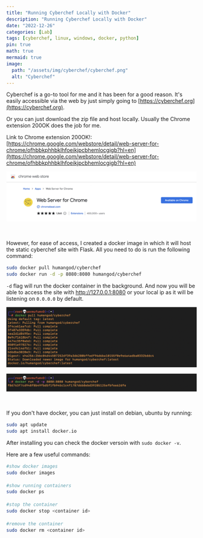 ```yaml
---
title: "Running Cyberchef Locally with Docker"
description: "Running Cyberchef Locally with Docker"
date: "2022-12-26"
categories: [Lab]
tags: [cyberchef, linux, windows, docker, python]
pin: true
math: true
mermaid: true
image:
  path: "/assets/img/cyberchef/cyberchef.png"
  alt: "Cyberchef"
---
```


Cyberchef is a go-to tool for me and it has been for a good reason. It's easily accessible via the web by just simply going to [https://cyberchef.org](https://cyberchef.org). 

Or you can just download the zip file and host locally. Usually the Chrome extension 200OK does the job for me.

Link to Chrome extension 200OK!: [https://chrome.google.com/webstore/detail/web-server-for-chrome/ofhbbkphhbklhfoeikjpcbhemlocgigb?hl=en](https://chrome.google.com/webstore/detail/web-server-for-chrome/ofhbbkphhbklhfoeikjpcbhemlocgigb?hl=en)

![200ok](/assets/img/cyberchef/200ok.png)

<br>

However, for ease of access, I created a docker image in which it will host the static cyberchef site with Flask. All you need to do is run the following command:

```bash
sudo docker pull humangod/cyberchef
sudo docker run -d -p 8080:8080 humangod/cyberchef
```

`-d` flag will run the docker container in the background. And now you will be able to access the site with http://127.0.0.1:8080 or your local ip as it will be listening on `0.0.0.0` by default. 

![docker-pull](/assets/img/cyberchef/docker-pull.png)

![docker-run](/assets/img/cyberchef/docker-run.png)

<br>

If you don't have docker, you can just install on debian, ubuntu by running:

```bash
sudo apt update
sudo apt install docker.io
```

After installing you can check the docker versoin with `sudo docker -v`.

Here are a few useful commands:

```bash
#show docker images
sudo docker images

#show running containers
sudo docker ps

#stop the container
sudo docker stop <container id>

#remove the container
sudo docker rm <container id>
```

